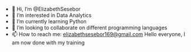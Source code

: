 - 👋 Hi, I’m @ElizabethSesebor
- 👀 I’m interested in Data Analytics
- 🌱 I’m currently learning Python
- 💞️ I’m looking to collaborate on different programming languages
- 📫 How to reach me: elizabethsesebor169@gmail.com
Hello everyone, I am now done with my training
<!---
ElizabethSesebor/ElizabethSesebor is a ✨ special ✨ repository because its `README.md` (this file) appears on your GitHub profile.
You can click the Preview link to take a look at your changes.
--->

